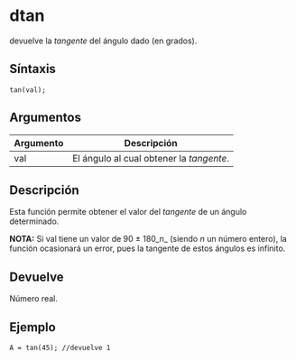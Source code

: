 # dtan

devuelve la _tangente_ del ángulo dado (en grados).

## Síntaxis

  
```gml  
tan(val);  
```  

## Argumentos

Argumento|Descripción|  
---|---|  
val|El ángulo al cual obtener la _tangente_.|  

## Descripción

Esta función permite obtener el valor del _tangente_ de un ángulo determinado.   
  
**NOTA:** Si val tiene un valor de 90 ± 180_n_ (siendo _n_ un número entero), la función ocasionará un error, pues la tangente de estos ángulos es infinito.

## Devuelve

Número real.

## Ejemplo

  
```gml  
A = tan(45); //devuelve 1  
```